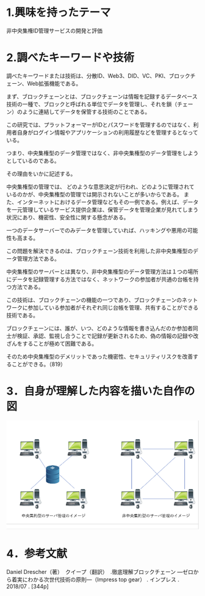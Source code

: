 # 1.興味を持ったテーマ
非中央集権ID管理サービスの開発と評価
# 2.調べたキーワードや技術
調べたキーワードまたは技術は、分散ID、Web3、DID、VC、PKI、ブロックチェーン、Web拡張機能である。

まず、ブロックチェーンとは、ブロックチェーンは情報を記録するデータベース技術の一種で、ブロックと呼ばれる単位でデータを管理し、それを鎖（チェーン）のように連結してデータを保管する技術のことである。

この研究では、プラットフォーマーがIDとパスワードを管理するのではなく、利用者自身がログイン情報やアプリケーションの利用履歴などを管理するとなっている。

つまり、中央集権型のデータ管理ではなく、非中央集権型のデータ管理をしようとしているのである。

その理由をいかに記述する。

中央集権型の管理では、
どのような意思決定が行われ、どのように管理されているのかが、中央集権型の管理では開示されないことが多いからである。
また、インターネットにおけるデータ管理などもその一例である。例えば、データを一元管理しているサービス提供企業は、保管データを管理企業が見れてしまう状況にあり、機密性、安全性に関する懸念がある。

一つのデータサーバーでのみデータを管理していれば、ハッキングや悪用の可能性も高まる。

この問題を解決できるのは、ブロックチェーン技術を利用した非中央集権型のデータ管理方法である。

中央集権型のサーバーとは異なり、非中央集権型のデータ管理方法は１つの場所にデータを記録管理する方法ではなく、ネットワークの参加者が共通の台帳を持つ方法である。

この技術は、ブロックチェーンの機能の一つであり、ブロックチェーンのネットワークに参加している参加者がそれぞれ同じ台帳を管理、共有することができる技術である。

ブロックチェーンには、誰が、いつ、どのような情報を書き込んだのか参加者同士が検証、承認、監視し合うことで記録が更新されるため、偽の情報の記録や改ざんをすることが極めて困難である。

そのため中央集権型のデメリットであった機密性、セキュリティリスクを改善することができる。（819）

# 3．自身が理解した内容を描いた自作の図
![](fig_01.png)
# 4．参考文献
 

Daniel Drescher（著）　クイープ（翻訳）　.徹底理解ブロックチェーン ―ゼロから着実にわかる次世代技術の原則―（Impress top gear） . インプレス
 . 
2018/07 . [344p]